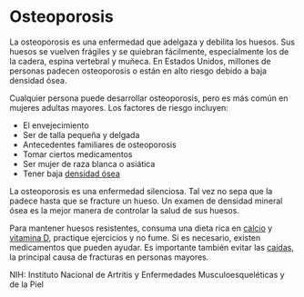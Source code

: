 Osteoporosis
============


La osteoporosis es una enfermedad que adelgaza y debilita los huesos. Sus huesos se vuelven frágiles y se quiebran fácilmente, especialmente los de la cadera, espina vertebral y muñeca. En Estados Unidos, millones de personas padecen osteoporosis o están en alto riesgo debido a baja densidad ósea. 


Cualquier persona puede desarrollar osteoporosis, pero es más común en mujeres adultas mayores. Los factores de riesgo incluyen:

* El envejecimiento
* Ser de talla pequeña y delgada
* Antecedentes familiares de osteoporosis
* Tomar ciertos medicamentos
* Ser mujer de raza blanca o asiática
* Tener baja [densidad ósea](https://medlineplus.gov/spanish/bonedensity.html)


La osteoporosis es una enfermedad silenciosa. Tal vez no sepa que la padece hasta que se fracture un hueso. Un examen de densidad mineral ósea es la mejor manera de controlar la salud de sus huesos. 


Para mantener huesos resistentes, consuma una dieta rica en [calcio](https://medlineplus.gov/spanish/calcium.html) y [vitamina D](https://medlineplus.gov/spanish/vitamind.html), practique ejercicios y no fume. Si es necesario, existen medicamentos que pueden ayudar. Es importante también evitar las [caídas](https://medlineplus.gov/spanish/falls.html), la principal causa de fracturas en personas mayores. 


NIH: Instituto Nacional de Artritis y Enfermedades Musculoesqueléticas y de la Piel

